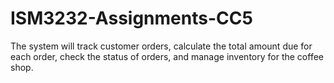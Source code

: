 # ISM3232-Assignments-CC5
The system will track customer orders, calculate the total amount due for each order, check the status of orders, and manage inventory for the coffee shop. 

